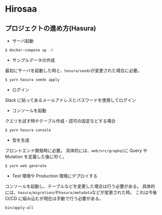 # Hirosaa

## プロジェクトの進め方(Hasura)

- サーバ起動

```bash
$ docker-compose up -d
```

- サンプルデータの作成

最初にサーバを起動した時と、`hasura/seeds`が変更された場合に必要。

```bash
$ yarn hasura seeds apply
```

- ログイン

Slack に貼ってあるメールアドレスとパスワードを使用してログイン

- コンソールを起動

クエリを試す時やテーブル作成・認可の設定などする場合

```bash
$ yarn hasura console
```

- 型を生成

フロントエンド開発時に必要。
具体的には、`web/src/graphql`に Query や Mutation を定義した後に叩く。

```bash
$ yarn web generate
```

- Test 環境や Production 環境にデプロイする

コンソールを起動し、テーブルなどを変更した場合は行う必要がある。
具体的には、`hasura/migrations`や`hasura/metadata`などが変更された時。
これは今後 CI/CD に組み込むが現在は手動で行う必要がある。

```bash
bin/apply-all
```
